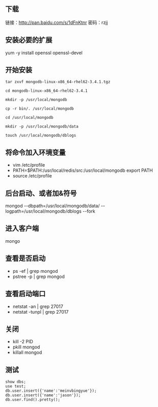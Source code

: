## 下载
链接：http://pan.baidu.com/s/1dFnKtnr 密码：rzjj
 
## 安装必要的扩展
yum -y install openssl openssl-devel
 
## 开始安装
```
tar zxvf mongodb-linux-x86_64-rhel62-3.4.1.tgz

cd mongodb-linux-x86_64-rhel62-3.4.1

mkdir -p /usr/local/mongodb

cp -r bin/. /usr/local/mongodb

cd /usr/local/mongodb

mkdir -p /usr/local/mongodb/data

touch /usr/local/mongodb/dblogs
```
## 将命令加入环境变量
- vim /etc/profile
- PATH=$PATH:/usr/local/redis/src:/usr/local/mongodb export PATH
- source /etc/profile

## 后台启动、或者加&符号
mongod --dbpath=/usr/local/mongodb/data/ --logpath=/usr/local/mongodb/dblogs --fork

## 进入客户端
mongo

## 查看是否启动
- ps -ef | grep mongod
- pstree -p | grep mongod

## 查看启动端口
- netstat -an | grep 27017
- netstat -tunpl | grep 27017

## 关闭
- kill -2 PID
- pkill mongod
- killall mongod

## 测试
```mongodb
show dbs;
use test;
db.user.insert({'name':'meinvbingyue'});
db.user.insert({'name':'jason'});
db.user.find().pretty();
```
